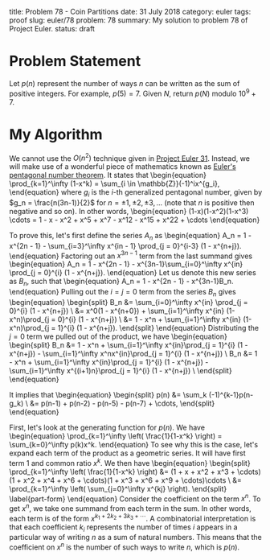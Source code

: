 title: Problem 78 - Coin Partitions
date: 31 July 2018
category: euler
tags: proof
slug: euler/78
problem: 78
summary: My solution to problem 78 of Project Euler.
status: draft

# Problem Statement

Let $p(n)$ represent the number of ways $n$ can be written as the sum of positive integers.
For example, $p(5) = 7$.
Given $N$, return $p(N)$ modulo $10^9 + 7$.

# My Algorithm

We cannot use the $O(n^2)$ technique given in [Project Euler 31](../31/).
Instead, we will make use of a wonderful piece of mathematics known as [Euler's pentagonal number theorem](https://en.wikipedia.org/wiki/Pentagonal_number_theorem).
It states that
\begin{equation}
	\prod_{k=1}^\infty (1-x^k) = \sum_{i \in \mathbb{Z}}(-1)^ix^{g_i},
\end{equation}
where $g_i$ is the $i$-th generalized pentagonal number, given by $g_n = \frac{n(3n-1)}{2}$ for $n = \pm1,\pm2,\pm3,\ldots$ (note that $n$ is positive then negative and so on).
In other words,
\begin{equation}
	(1-x)(1-x^2)(1-x^3) \cdots = 1 - x - x^2 + x^5 + x^7 - x^12 - x^15 + x^22 + \cdots
\end{equation}

To prove this, let's first define the series $A_n$ as
\begin{equation}
	A_n = 1 - x^{2n - 1} - \sum_{i=3}^\infty x^{in - 1} \prod_{j = 0}^{i-3} (1 - x^{n+j}).
\end{equation}
Factoring out an $x^{3n-1}$ term from the last summand gives
\begin{equation}
	A_n = 1 - x^{2n - 1} - x^{3n-1}\sum_{i=0}^\infty x^{in} \prod_{j = 0}^{i} (1 - x^{n+j}).
\end{equation}
Let us denote this new series as $B_n$, such that
\begin{equation}
	A_n = 1 - x^{2n - 1} - x^{3n-1}B_n.
\end{equation}
Pulling out the $i=j=0$ term from the series $B_n$ gives
\begin{equation}
	\begin{split}
		B_n &= \sum_{i=0}^\infty x^{in} \prod_{j = 0}^{i} (1 - x^{n+j}) \\
		&= x^0(1 - x^{n+0}) + \sum_{i=1}^\infty x^{in} (1-x^n)\prod_{j = 0}^{i} (1 - x^{n+j}) \\
		&= 1 - x^n + \sum_{i=1}^\infty x^{in} (1-x^n)\prod_{j = 1}^{i} (1 - x^{n+j}).
	\end{split}
\end{equation}
Distributing the $j = 0$ term we pulled out of the product, we have
\begin{equation}
	\begin{split}
		B_n &= 1 - x^n + \sum_{i=1}^\infty x^{in}\prod_{j = 1}^{i} (1 - x^{n+j}) - \sum_{i=1}^\infty x^nx^{in}\prod_{j = 1}^{i} (1 - x^{n+j}) \\
		B_n &= 1 - x^n + \sum_{i=1}^\infty x^{in}\prod_{j = 1}^{i} (1 - x^{n+j}) - \sum_{i=1}^\infty x^{(i+1)n}\prod_{j = 1}^{i} (1 - x^{n+j}) \\
	\end{split}
\end{equation}



It implies that
\begin{equation}
	\begin{split}
		p(n) &= \sum_k (-1)^{k-1}p(n-g_k) \\
		&= p(n-1) + p(n-2) - p(n-5) - p(n-7) + \cdots,
	\end{split}
\end{equation}


First, let's look at the generating function for $p(n)$.
We have
\begin{equation}
	\prod_{k=1}^\infty \left( \frac{1}{1-x^k} \right) = \sum_{k=0}^\infty p(k)x^k.
\end{equation}
To see why this is the case, let's expand each term of the product as a geometric series.
It will have first term 1 and common ratio $x^k$.
We then have
\begin{equation}
	\begin{split}
		\prod_{k=1}^\infty \left( \frac{1}{1-x^k} \right) &= (1 + x + x^2 + x^3 + \cdots)(1 + x^2 + x^4 + x^6 + \cdots)(1 + x^3 + x^6 + x^9 + \cdots)\cdots \\
		&= \prod_{k=1}^\infty \left( \sum_{j=0}^\infty x^{kj} \right).
	\end{split}
	\label{part-form}
\end{equation}
Consider the coefficient on the term $x^n$.
To get $x^n$, we take one summand from each term in the sum.
In other words, each term is of the form $x^{k_1 + 2k_2 + 3k_3 + \cdots}$.
A combinatorial interpretation is that each coefficient $k_i$ represents the number of times $i$ appears in a particular way of writing $n$ as a sum of natural numbers.
This means that the coefficient on $x^n$ is the number of such ways to write $n$, which is $p(n)$.
